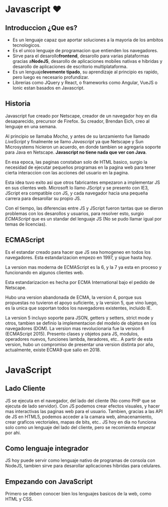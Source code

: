 # Javascript ❤️

## Introduccion ¿Que es?

* Es un lenguaje capaz que aportar soluciones a la mayoria de los ambitos tecnologicos.
* Es el unico lenguaje de programacion que entienden los navegadores.
* Sirve para el desarollo**frontend**, desarollo para varias plataformas gracias a**NodeJS**, desarollo de aplicaciones mobiles nativas e hibridas y desarollo de aplicaciones de escritorio multiplataforma.
* Es un lenguaje**levemente tipado**, su aprendizaje al principio es rapido, pero luego es necesario profundizar.
* Librerias como JQuery y React, o frameworks como Angular, VueJS o Ionic estan basados en Javascript.

## Historia

Javascript fue creado por Netscape, creador de un navegador hoy en dia desaparecido, precursor de Firefox. Su creador, Brendan Eich, creo al lenguaje en una semana.

Al principio se llamaba *Mocha*, y antes de su lanzamiento fue llamado *LiveScript* y finalmente se llamo *Javascript* ya que Netscape y Sun Microsystems hicieron un acuerdo, en donde tambien se agregaria soporte para Java en Netscape. **Javascript no tiene nada que ver con Java**.

En esa epoca, las paginas constaban solo de HTML basico, surgio la necesidad de ejecutar pequeños programas en la pagina web para tener cierta interaccion con las acciones del usuario en la pagina.

Esta idea tuvo exito asi que otros fabricantes empezaron a implementar JS en sus clientes web. Microsoft lo llamo JScript y se presento con IE3, JScript era compatible con JS, y cada navegador hacia una pequeña carrera para desarollar su propio JS.

Con el tiempo, las diferencias entre JS y JScript fueron tantas que se dieron problemas con los desarollos y usuarios, para resolver esto, surgio *ECMAScript* que es un standar del lenguaje JS (No se pudo llamar igual por temas de licencias).

## ECMAScript

Es el estandar creado para hacer que JS sea homogeneo en todos los navegadores. Esta estandarizacion empezo en 1997, y sigue hasta hoy.

La version mas moderna de ECMAScript es la 6, y la 7 ya esta en proceso y funcionando en algunos clientes web.

Esta estandarizacion es hecha por ECMA International bajo el pedido de Netscape.

Hubo una version abandonada de ECMA, la version 4, porque sus propuestas no tuvieron el apoyo suficiente, y la version 5, que vino luego, es la unica que soportan todos los navegadores existentes, incluido IE.

La version 5 incluyo soporte para JSON, getters y setters, strict mode y otros, tambien se definio la implementacion del modelo de objetos en los navegadores (DOM).
La version mas revolucionaria fue la version 6 (ECMAScript 2015). Presento clases y objetos para JS, modulos, operadores nuevos, funciones lambda, iteradores, etc.. A partir de esta version, hubo un compromiso de presentar una version distinta por año, actualmente, existe ECMA9 que salio en 2018.

# JavaScript

## Lado Cliente

JS se ejecuta en el navegador, del lado del cliente (No como PHP que se ejecuta de lado servidor).
Con JS podemos crear efectos visuales, y hacer mas interactivas las paginas web para el usuario. Tambien, gracias a las API de JS en HTML5, podemos acceder a la camara web, almacenamiento, crear graficos vectoriales, mapas de bits, etc..
JS hoy en dia no funciona solo como un lenguaje del lado del cliente, pero se recomienda empezar por ahi.

## Como lenguaje integrador

JS hoy puede servir como lenguaje nativo de programas de consola con NodeJS, tambien sirve para desarollar aplicaciones hibridas para celulares.

## Empezando con JavaScript

Primero se deben conocer bien los lenguajes basicos de la web, como HTML y CSS.


